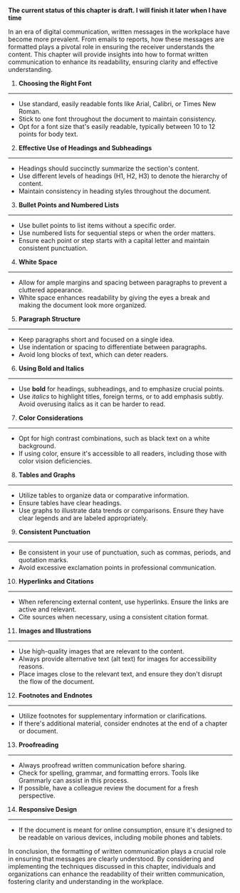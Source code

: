 **The current status of this chapter is draft. I will finish it later when I have time**

In an era of digital communication, written messages in the workplace have become more prevalent. From emails to reports, how these messages are formatted plays a pivotal role in ensuring the receiver understands the content. This chapter will provide insights into how to format written communication to enhance its readability, ensuring clarity and effective understanding.

1. **Choosing the Right Font**
------------------------------

* Use standard, easily readable fonts like Arial, Calibri, or Times New Roman.
* Stick to one font throughout the document to maintain consistency.
* Opt for a font size that's easily readable, typically between 10 to 12 points for body text.

2. **Effective Use of Headings and Subheadings**
------------------------------------------------

* Headings should succinctly summarize the section's content.
* Use different levels of headings (H1, H2, H3) to denote the hierarchy of content.
* Maintain consistency in heading styles throughout the document.

3. **Bullet Points and Numbered Lists**
---------------------------------------

* Use bullet points to list items without a specific order.
* Use numbered lists for sequential steps or when the order matters.
* Ensure each point or step starts with a capital letter and maintain consistent punctuation.

4. **White Space**
------------------

* Allow for ample margins and spacing between paragraphs to prevent a cluttered appearance.
* White space enhances readability by giving the eyes a break and making the document look more organized.

5. **Paragraph Structure**
--------------------------

* Keep paragraphs short and focused on a single idea.
* Use indentation or spacing to differentiate between paragraphs.
* Avoid long blocks of text, which can deter readers.

6. **Using Bold and Italics**
-----------------------------

* Use **bold** for headings, subheadings, and to emphasize crucial points.
* Use *italics* to highlight titles, foreign terms, or to add emphasis subtly. Avoid overusing italics as it can be harder to read.

7. **Color Considerations**
---------------------------

* Opt for high contrast combinations, such as black text on a white background.
* If using color, ensure it's accessible to all readers, including those with color vision deficiencies.

8. **Tables and Graphs**
------------------------

* Utilize tables to organize data or comparative information.
* Ensure tables have clear headings.
* Use graphs to illustrate data trends or comparisons. Ensure they have clear legends and are labeled appropriately.

9. **Consistent Punctuation**
-----------------------------

* Be consistent in your use of punctuation, such as commas, periods, and quotation marks.
* Avoid excessive exclamation points in professional communication.

10. **Hyperlinks and Citations**
--------------------------------

* When referencing external content, use hyperlinks. Ensure the links are active and relevant.
* Cite sources when necessary, using a consistent citation format.

11. **Images and Illustrations**
--------------------------------

* Use high-quality images that are relevant to the content.
* Always provide alternative text (alt text) for images for accessibility reasons.
* Place images close to the relevant text, and ensure they don't disrupt the flow of the document.

12. **Footnotes and Endnotes**
------------------------------

* Utilize footnotes for supplementary information or clarifications.
* If there's additional material, consider endnotes at the end of a chapter or document.

13. **Proofreading**
--------------------

* Always proofread written communication before sharing.
* Check for spelling, grammar, and formatting errors. Tools like Grammarly can assist in this process.
* If possible, have a colleague review the document for a fresh perspective.

14. **Responsive Design**
-------------------------

* If the document is meant for online consumption, ensure it's designed to be readable on various devices, including mobile phones and tablets.

In conclusion, the formatting of written communication plays a crucial role in ensuring that messages are clearly understood. By considering and implementing the techniques discussed in this chapter, individuals and organizations can enhance the readability of their written communication, fostering clarity and understanding in the workplace.
